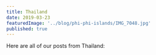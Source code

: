 ```yaml
---
title: Thailand
date: 2019-03-23
featuredImage: '../blog/phi-phi-islands/IMG_7048.jpg'
published: true
---
```


Here are all of our posts from Thailand: